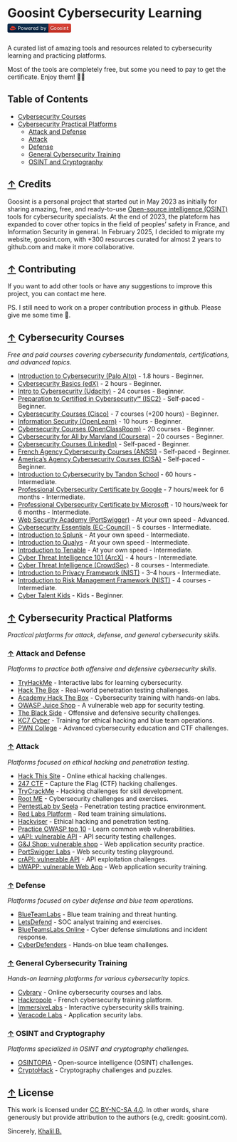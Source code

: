 # Goosint Cybersecurity Learning [![Powered by Badge](https://github.com/khalil-b1/goosint/raw/main/media/powered-by-badge.png)](https://github.com/khalil-b1/goosint/tree/main)
A curated list of amazing tools and resources related to cybersecurity learning and practicing platforms.

Most of the tools are completely free, but some you need to pay to get the certificate. Enjoy them! 🧙‍♂️

## Table of Contents
- [Cybersecurity Courses](#-cybersecurity-courses)
- [Cybersecurity Practical Platforms](#-cybersecurity-practical-platforms)
  - [Attack and Defense](#-attack-and-defense)
  - [Attack](#-attack)
  - [Defense](#-defense)
  - [General Cybersecurity Training](#-general-cybersecurity-training)
  - [OSINT and Cryptography](#-osint-and-cryptography)

## [↑](#table-of-contents) Credits
Goosint is a personal project that started out in May 2023 as initially for sharing amazing, free, and ready-to-use [Open-source intelligence (OSINT)](https://en.wikipedia.org/wiki/Open-source_intelligence) tools for cybersecurity specialists.
At the end of 2023, the plateform has expanded to cover other topics in the field of peoples’ safety in France, and Information Security in general.
In February 2025, I decided to migrate my website, goosint.com, with +300 resources curated for almost 2 years to github.com and make it more collaborative.

## [↑](#table-of-contents) Contributing
If you want to add other tools or have any suggestions to improve this project, you can contact me here.

PS. I still need to work on a proper contribution process in github. Please give me some time :cowboy_hat_face:.

## [↑](#table-of-contents) Cybersecurity Courses  
_Free and paid courses covering cybersecurity fundamentals, certifications, and advanced topics._  

- [Introduction to Cybersecurity (Palo Alto)](https://beacon.paloaltonetworks.com/sl/a0e236ad) - 1.8 hours - Beginner.  
- [Cybersecurity Basics (edX)](https://www.edx.org/learn/cybersecurity/edx-try-it-cybersecurity-basics?webview=false&campaign=Try+It%3A+Cybersecurity+Basics&source=edx&product_category=course&placement_url=https%3A%2F%2Fwww.edx.org%2Fschool%2Fedx) - 2 hours - Beginner.  
- [Intro to Cybersecurity (Udacity)](https://www.udacity.com/course/intro-to-cybersecurity-nanodegree--nd545) - 24 courses - Beginner.  
- [Preparation to Certified in Cybersecurity℠ (ISC2)](https://www.isc2.org/Certifications/CC) - Self-paced - Beginner.  
- [Cybersecurity Courses (Cisco)](https://www.netacad.com/catalogs/learn/cybersecurity) - 7 courses (+200 hours) - Beginner.  
- [Information Security (OpenLearn)](https://www.open.edu/openlearn/science-maths-technology/information-security?active-tab=description-tab) - 10 hours - Beginner.  
- [Cybersecurity Courses (OpenClassRoom)](https://openclassrooms.com/fr/courses?categories=Cybers%C3%A9curit%C3%A9&page=1) - 20 courses - Beginner.  
- [Cybersecurity for All by Maryland (Coursera)](https://www.coursera.org/learn/cybersecurity-for-everyone) - 20 courses - Beginner.  
- [Cybersecurity Courses (LinkedIn)](https://www.linkedin.com/learning/paths/become-a-cybersecurity-professional) - Self-paced - Beginner.  
- [French Agency Cybersecurity Courses (ANSSI)](https://secnumacademie.gouv.fr/) - Self-paced - Beginner.  
- [America’s Agency Cybersecurity Courses (CISA)](https://www.cisa.gov/resources-tools/training) - Self-paced - Beginner.  
- [Introduction to Cybersecurity by Tandon School](https://www.coursera.org/specializations/intro-cyber-security) - 60 hours - Intermediate.  
- [Professional Cybersecurity Certificate by Google](https://www.coursera.org/google-certificates/cybersecurity-certificate) - 7 hours/week for 6 months - Intermediate.  
- [Professional Cybersecurity Certificate by Microsoft](https://www.coursera.org/professional-certificates/microsoft-cybersecurity-analyst) - 10 hours/week for 6 months - Intermediate. 
- [Web Security Academy (PortSwigger)](https://portswigger.net/web-security) - At your own speed - Advanced.  
- [Cybersecurity Essentials (EC-Council)](https://codered.eccouncil.org/?logged=false) - 5 courses - Intermediate.  
- [Introduction to Splunk](https://www.splunk.com/en_us/training/free-courses/overview.html) - At your own speed - Intermediate.  
- [Introduction to Qualys](https://www.qualys.com/training) - At your own speed - Intermediate.  
- [Introduction to Tenable](https://university.tenable.com/learn/catalog/view/42) - At your own speed - Intermediate.  
- [Cyber Threat Intelligence 101 (ArcX)](https://arcx.io/courses/cyber-threat-intelligence-101) - 4 hours - Intermediate.  
- [Cyber Threat Intelligence (CrowdSec)](https://academy.crowdsec.net/) - 8 courses - Intermediate.  
- [Introduction to Privacy Framework (NIST)](https://www.nist.gov/privacy-framework/getting-started-0/learning-center) - 3–4 hours - Intermediate.  
- [Introduction to Risk Management Framework (NIST)](https://csrc.nist.gov/projects/risk-management/rmf-courses) - 4 courses - Intermediate.  
- [Cyber Talent Kids](https://cybertalentskids.com/challenges?fbclid=IwAR3MBVoGBwHkaEk2TIbIWYMu_cTnss6kOLCjL-mwrO7B1r-6lzPw9Yv7BDw) - Kids - Beginner.

## [↑](#table-of-contents) Cybersecurity Practical Platforms 
_Practical platforms for attack, defense, and general cybersecurity skills._ 

### [↑](#table-of-contents) Attack and Defense 
_Platforms to practice both offensive and defensive cybersecurity skills._
- [TryHackMe](https://tryhackme.com/r/resources/blog/free_path) - Interactive labs for learning cybersecurity.  
- [Hack The Box](https://www.hackthebox.com/) - Real-world penetration testing challenges.  
- [Academy Hack The Box](https://academy.hackthebox.com/) - Cybersecurity training with hands-on labs.  
- [OWASP Juice Shop](https://owasp.org/www-project-juice-shop/) - A vulnerable web app for security testing.  
- [The Black Side](https://theblackside.fr/) - Offensive and defensive security challenges.  
- [KC7 Cyber](https://kc7cyber.com) - Training for ethical hacking and blue team operations.  
- [PWN College](https://pwn.college/) - Advanced cybersecurity education and CTF challenges.  

### [↑](#table-of-contents) Attack 
_Platforms focused on ethical hacking and penetration testing._ 
- [Hack This Site](https://www.hackthissite.org) - Online ethical hacking challenges.  
- [247 CTF](https://247ctf.com) - Capture the Flag (CTF) hacking challenges.  
- [TryCrackMe](https://trycrack.me/index) - Hacking challenges for skill development.  
- [Root ME](https://www.root-me.org/) - Cybersecurity challenges and exercises.  
- [PentestLab by Seela](https://seela.io/battleh4ck/) - Penetration testing practice environment.  
- [Red Labs Platform](https://redlabs.enterprisesecurity.io/) - Red team training simulations.  
- [Hackviser](https://hackviser.com) - Ethical hacking and penetration testing.  
- [Practice OWASP top 10](https://www.hacksplaining.com/features) - Learn common web vulnerabilities.  
- [vAPI: vulnerable API](http://vapi.apisec.ai/vapi) - API security testing challenges.  
- [G&J Shop: vulnerable shop](https://ginandjuice.shop) - Web application security practice.  
- [PortSwigger Labs](https://portswigger.net/web-security/all-labs) - Web security testing playground.  
- [crAPI: vulnerable API](http://crapi.apisec.ai/signup) - API exploitation challenges.  
- [bWAPP: vulnerable Web App](https://github.com/prateek147/DVIA-v2) - Web application security training.  

### [↑](#table-of-contents) Defense 
_Platforms focused on cyber defense and blue team operations._  
- [BlueTeamLabs](https://blueteamlabs.online/) - Blue team training and threat hunting.  
- [LetsDefend](https://app.letsdefend.io/homepage) - SOC analyst training and exercises.  
- [BlueTeamsLabs Online](https://blueteamlabs.online) - Cyber defense simulations and incident response.  
- [CyberDefenders](https://cyberdefenders.org) - Hands-on blue team challenges.  

### [↑](#table-of-contents) General Cybersecurity Training 
_Hands-on learning platforms for various cybersecurity topics._ 
- [Cybrary](https://www.cybrary.it) - Online cybersecurity courses and labs.  
- [Hackropole](https://hackropole.fr/fr/) - French cybersecurity training platform.  
- [ImmersiveLabs](https://www.immersivelabs.com/hands-on-labs/) - Interactive cybersecurity skills training.  
- [Veracode Labs](https://www.veracode.com/products/security-labs-community-edition) - Application security labs.  

### [↑](#table-of-contents) OSINT and Cryptography
_Platforms specialized in OSINT and cryptography challenges._
- [OSINTOPIA](https://ozint.eu) - Open-source intelligence (OSINT) challenges.  
- [CryptoHack](https://cryptohack.org) - Cryptography challenges and puzzles.

## [↑](#table-of-contents) License
This work is licensed under [CC BY-NC-SA 4.0](https://creativecommons.org/licenses/by-nc-sa/4.0/?ref=chooser-v1). In other words, share generously but provide attribution to the authors (e.g, credit: goosint.com).

Sincerely, [Khalil B.](https://www.linkedin.com/in/khalilb/)
